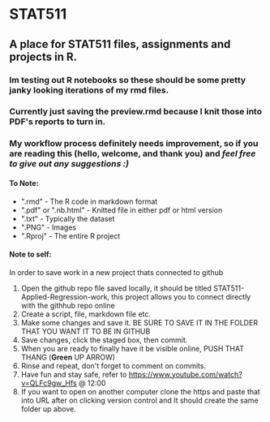 # STAT511
## A place for STAT511 files, assignments and projects in R.

### Im testing out R notebooks so these should be some pretty janky looking iterations of my rmd files. 

### Currently just saving the preview.rmd because I knit those into PDF's reports to turn in.

### My workflow process definitely needs improvement, so if you are reading this (hello, welcome, and thank you) and _feel free to give out any suggestions :)_

#### To Note:
  - ".rmd" - The R code in markdown format
  - ".pdf" or ".nb.html" - Knitted file in either pdf or html version
  - ".txt" - Typically the dataset
  - ".PNG" - Images
  - ".Rproj" - The entire R project
 
#### Note to self:
In order to save work in a new project thats connected to github
1. Open the github repo file saved locally, it should be titled STAT511-Applied-Regression-work, this project allows you to connect directly with the githhub repo online
2. Create a script, file, markdown file etc.
3. Make some changes and save it. BE SURE TO SAVE IT IN THE FOLDER THAT YOU WANT IT TO BE IN GITHUB
4. Save changes, click the staged box, then commit.
5. When you are ready to finally have it be visible online, PUSH THAT THANG (__Green__ UP ARROW)
6. Rinse and repeat, don't forget to comment on commits.
7. Have fun and stay safe, refer to https://www.youtube.com/watch?v=QLFc9gw_Hfs @ 12:00
8. If you want to open on another computer clone the https and paste that into URL after on clicking version control and It should create the same folder up above. 
